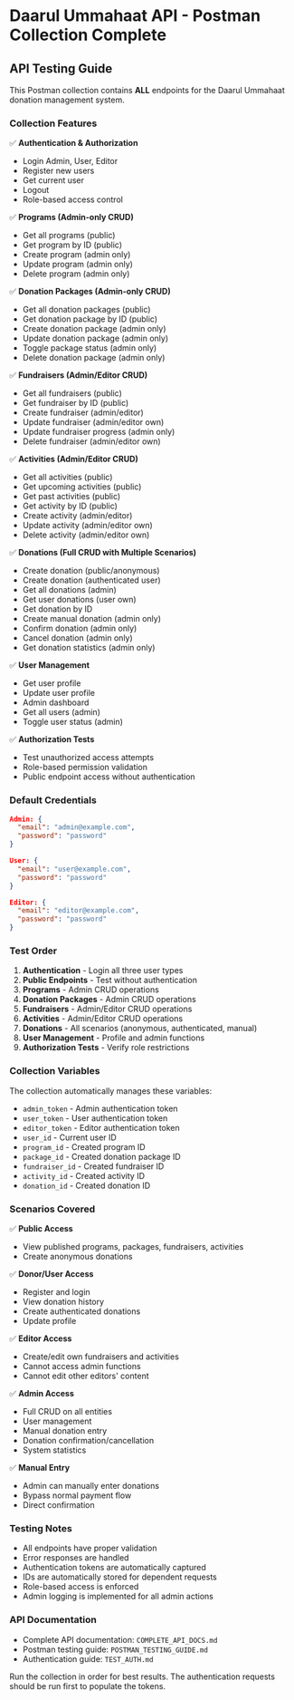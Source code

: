 # Daarul Ummahaat API - Postman Collection Complete

## API Testing Guide

This Postman collection contains **ALL** endpoints for the Daarul Ummahaat donation management system.

### Collection Features

✅ **Authentication & Authorization**

-   Login Admin, User, Editor
-   Register new users
-   Get current user
-   Logout
-   Role-based access control

✅ **Programs (Admin-only CRUD)**

-   Get all programs (public)
-   Get program by ID (public)
-   Create program (admin only)
-   Update program (admin only)
-   Delete program (admin only)

✅ **Donation Packages (Admin-only CRUD)**

-   Get all donation packages (public)
-   Get donation package by ID (public)
-   Create donation package (admin only)
-   Update donation package (admin only)
-   Toggle package status (admin only)
-   Delete donation package (admin only)

✅ **Fundraisers (Admin/Editor CRUD)**

-   Get all fundraisers (public)
-   Get fundraiser by ID (public)
-   Create fundraiser (admin/editor)
-   Update fundraiser (admin/editor own)
-   Update fundraiser progress (admin only)
-   Delete fundraiser (admin/editor own)

✅ **Activities (Admin/Editor CRUD)**

-   Get all activities (public)
-   Get upcoming activities (public)
-   Get past activities (public)
-   Get activity by ID (public)
-   Create activity (admin/editor)
-   Update activity (admin/editor own)
-   Delete activity (admin/editor own)

✅ **Donations (Full CRUD with Multiple Scenarios)**

-   Create donation (public/anonymous)
-   Create donation (authenticated user)
-   Get all donations (admin)
-   Get user donations (user own)
-   Get donation by ID
-   Create manual donation (admin only)
-   Confirm donation (admin only)
-   Cancel donation (admin only)
-   Get donation statistics (admin only)

✅ **User Management**

-   Get user profile
-   Update user profile
-   Admin dashboard
-   Get all users (admin)
-   Toggle user status (admin)

✅ **Authorization Tests**

-   Test unauthorized access attempts
-   Role-based permission validation
-   Public endpoint access without authentication

### Default Credentials

```json
Admin: {
  "email": "admin@example.com",
  "password": "password"
}

User: {
  "email": "user@example.com",
  "password": "password"
}

Editor: {
  "email": "editor@example.com",
  "password": "password"
}
```

### Test Order

1. **Authentication** - Login all three user types
2. **Public Endpoints** - Test without authentication
3. **Programs** - Admin CRUD operations
4. **Donation Packages** - Admin CRUD operations
5. **Fundraisers** - Admin/Editor CRUD operations
6. **Activities** - Admin/Editor CRUD operations
7. **Donations** - All scenarios (anonymous, authenticated, manual)
8. **User Management** - Profile and admin functions
9. **Authorization Tests** - Verify role restrictions

### Collection Variables

The collection automatically manages these variables:

-   `admin_token` - Admin authentication token
-   `user_token` - User authentication token
-   `editor_token` - Editor authentication token
-   `user_id` - Current user ID
-   `program_id` - Created program ID
-   `package_id` - Created donation package ID
-   `fundraiser_id` - Created fundraiser ID
-   `activity_id` - Created activity ID
-   `donation_id` - Created donation ID

### Scenarios Covered

✅ **Public Access**

-   View published programs, packages, fundraisers, activities
-   Create anonymous donations

✅ **Donor/User Access**

-   Register and login
-   View donation history
-   Create authenticated donations
-   Update profile

✅ **Editor Access**

-   Create/edit own fundraisers and activities
-   Cannot access admin functions
-   Cannot edit other editors' content

✅ **Admin Access**

-   Full CRUD on all entities
-   User management
-   Manual donation entry
-   Donation confirmation/cancellation
-   System statistics

✅ **Manual Entry**

-   Admin can manually enter donations
-   Bypass normal payment flow
-   Direct confirmation

### Testing Notes

-   All endpoints have proper validation
-   Error responses are handled
-   Authentication tokens are automatically captured
-   IDs are automatically stored for dependent requests
-   Role-based access is enforced
-   Admin logging is implemented for all admin actions

### API Documentation

-   Complete API documentation: `COMPLETE_API_DOCS.md`
-   Postman testing guide: `POSTMAN_TESTING_GUIDE.md`
-   Authentication guide: `TEST_AUTH.md`

Run the collection in order for best results. The authentication requests should be run first to populate the tokens.
